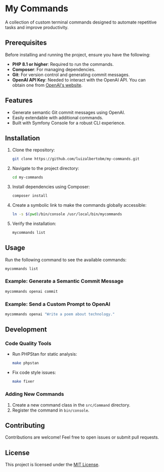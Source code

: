 # My Commands

A collection of custom terminal commands designed to automate repetitive tasks and improve productivity.

## Prerequisites

Before installing and running the project, ensure you have the following:

- **PHP 8.1 or higher**: Required to run the commands.
- **Composer**: For managing dependencies.
- **Git**: For version control and generating commit messages.
- **OpenAI API Key**: Needed to interact with the OpenAI API. You can obtain one from [OpenAI's website](https://platform.openai.com/signup/).

## Features

- Generate semantic Git commit messages using OpenAI.
- Easily extendable with additional commands.
- Built with Symfony Console for a robust CLI experience.

## Installation

1. Clone the repository:
   ```bash
   git clone https://github.com/luizalbertobm/my-commands.git
   ```

2. Navigate to the project directory:
   ```bash
   cd my-commands
   ```

3. Install dependencies using Composer:
   ```bash
   composer install
   ```

4. Create a symbolic link to make the commands globally accessible:
   ```bash
   ln -s $(pwd)/bin/console /usr/local/bin/mycommands
   ```

5. Verify the installation:
   ```bash
   mycommands list
   ```

## Usage

Run the following command to see the available commands:
```bash
mycommands list
```

### Example: Generate a Semantic Commit Message
```bash
mycommands openai commit
```

### Example: Send a Custom Prompt to OpenAI
```bash
mycommands openai "Write a poem about technology."
```

## Development

### Code Quality Tools
- Run PHPStan for static analysis:
  ```bash
  make phpstan
  ```
- Fix code style issues:
  ```bash
  make fixer
  ```

### Adding New Commands
1. Create a new command class in the `src/Command` directory.
2. Register the command in `bin/console`.

## Contributing

Contributions are welcome! Feel free to open issues or submit pull requests.

## License

This project is licensed under the [MIT License](LICENSE).
